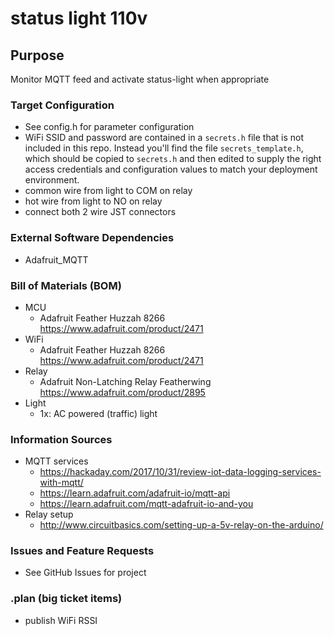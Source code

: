# status light 110v

## Purpose 
Monitor MQTT feed and activate status-light when appropriate

### Target Configuration
- See config.h for parameter configuration
- WiFi SSID and password are contained in a `secrets.h` file that is not included in this repo.  Instead you'll find the file `secrets_template.h`, which should be copied to `secrets.h` and then edited to supply the right access credentials and configuration values to match your deployment environment.
- common wire from light to COM on relay
- hot wire from light to NO on relay
- connect both 2 wire JST connectors

### External Software Dependencies
- Adafruit_MQTT

### Bill of Materials (BOM)
- MCU
    - Adafruit Feather Huzzah 8266 https://www.adafruit.com/product/2471
- WiFi
    - Adafruit Feather Huzzah 8266 https://www.adafruit.com/product/2471
- Relay
	- Adafruit Non-Latching Relay Featherwing https://www.adafruit.com/product/2895
- Light
	- 1x: AC powered (traffic) light

### Information Sources
- MQTT services
    - https://hackaday.com/2017/10/31/review-iot-data-logging-services-with-mqtt/
	- https://learn.adafruit.com/adafruit-io/mqtt-api
	- https://learn.adafruit.com/mqtt-adafruit-io-and-you
- Relay setup
	- http://www.circuitbasics.com/setting-up-a-5v-relay-on-the-arduino/

### Issues and Feature Requests
- See GitHub Issues for project

### .plan (big ticket items)
- publish WiFi RSSI